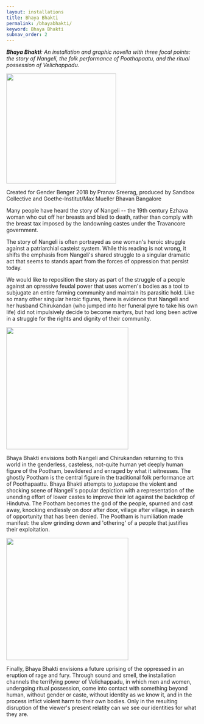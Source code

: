 ```yaml
---
layout: installations
title: Bhaya Bhakti
permalink: /bhayabhakti/
keyword: Bhaya Bhakti
subnav_order: 2
---
```



<i><b>Bhaya Bhakti</b>: An installation and graphic novella with  three focal points: the story of Nangeli, the folk performance of Poothapaatu, and the ritual possession of
Velichappadu.</i>

<div class="flex-container">
 <img src="../images/textile-art/bhayabhakti1.jpg" style="min-width: 20rem; width: 30vw">
</div>

Created for Gender Benger 2018 by Pranav Sreerag, produced by Sandbox Collective and Goethe-Institut/Max Mueller Bhavan Bangalore

Many people have heard the story of Nangeli -- the 19th century Ezhava woman who cut off her breasts
and bled to death, rather than comply with the breast tax imposed by the landowning castes under the
Travancore government. 

The story of Nangeli is often portrayed as one woman's heroic struggle
against a patriarchial casteist system. While this reading is not wrong, it shifts the emphasis from
Nangeli's shared struggle to a singular dramatic act that seems to stands
apart from the forces of oppression that persist today. 

We would like to reposition the story as part of
the struggle of a people against an opressive feudal power that uses women's bodies
as a tool to subjugate an entire farming community and maintain its parasitic hold. Like so many other
singular heroic figures, there is evidence that Nangeli and her husband Chirukandan (who jumped into
her funeral pyre to take his own life) did not impulsively decide to become martyrs, but had long been
active in a struggle for the rights and dignity of their community.

<div class="flex-container">
 <img src="../images/textile-art/bhayabhakti2.jpg" style="height: 20rem">
</div>

Bhaya Bhakti envisions both Nangeli and Chirukandan returning to this world in the genderless,
casteless, not-quite human yet deeply human figure of the Pootham, bewildered and enraged by what it
witnesses. The ghostly Pootham is the central figure in the traditional folk performance art of
Poothapaattu. Bhaya Bhakti attempts to juxtapose the violent and shocking scene of Nangeli's popular depiction
with a representation of the unending effort of lower castes to improve their lot against the backdrop of
Hindutva. The Pootham becomes the god of the people, spurned and cast away, knocking endlessly on
door after door, village after village, in search of opportunity that has been denied. The Pootham is
humiliation made manifest: the slow grinding down and 'othering' of a people that justifies their
exploitation.

<div class="flex-container">
 <img src="../images/textile-art/bhayabhakti3.jpg" style="height: 20rem">
</div>

Finally, Bhaya Bhakti  envisions a future uprising of the oppressed in an eruption of rage and fury. Through sound and smell, the installation channels the terrifying power of Velichappadu, in which men and women, undergoing ritual possession,
come into contact with something beyond human, without gender or caste, without identity as we know
it, and in the process inflict violent harm to their own bodies.  Only in the resulting  disruption of the viewer's present relatity can we see
our identities for what they are.